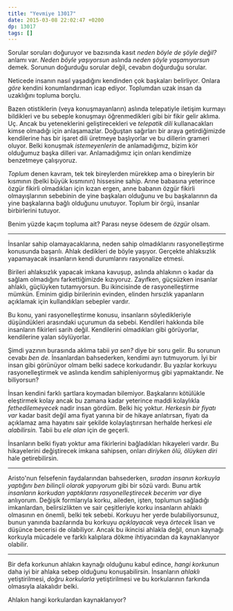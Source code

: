 ```yaml
---
title: "Yevmiye 13017"
date: 2015-03-08 22:02:47 +0200
dp: 13017
tags: []
---
```


Sorular soruları doğuruyor ve bazısında kasıt *neden böyle de şöyle
değil?* anlamı var. *Neden böyle yaşıyorsun* aslında *neden şöyle
yaşamıyorsun* demek. Sorunun doğurduğu sorular değil, cevabın
doğurduğu sorular.

Neticede insanın nasıl yaşadığını kendinden çok başkaları
belirliyor. Onlara *göre* kendini konumlandırman icap
ediyor. Toplumdan uzak insan da uzaklığını topluma borçlu.

Bazen otistiklerin (veya konuşmayanların) aslında telepatiyle iletişim
kurmayı bildikleri ve bu sebeple konuşmayı öğrenmedikleri gibi bir
fikir gelir aklıma. Uç. Ancak bu yeteneklerini geliştirecekleri ve
*telepatik dili* kullanacakları kimse olmadığı için
anlaşamazlar. Doğuştan sağırları bir araya getirdiğimizde kendilerine
has bir işaret dili üretmeye başlıyorlar ve bu dillerin grameri
oluyor. Belki konuşmak *istemeyenlerin* de anlamadığımız, bizim kör
olduğumuz başka dilleri var. Anlamadığımız için onları kendimize
benzetmeye çalışıyoruz.

*Toplum* denen kavram, tek tek bireylerden mürekkep ama o bireylerin
bir kısmının (belki büyük kısmının) hissesine sahip. Anne babasına
yeterince özgür fikirli olmadıkları için kızan ergen, anne babanın
özgür fikirli olmayışlarının sebebinin de yine başkaları olduğunu ve
bu başkalarının da yine başkalarına bağlı olduğunu unutuyor. Toplum
bir örgü, insanlar birbirlerini tutuyor.

Benim yüzde kaçım topluma ait? Parası neyse ödesem de *özgür* olsam.

------

İnsanlar sahip olamayacaklarına, neden sahip olmadıklarını
rasyonelleştirme konusunda başarılı. Ahlak dedikleri de böyle
yaşıyor. Gerçekte ahlaksızlık yapamayacak insanların kendi durumlarını
rasyonalize etmesi.

Birileri ahlaksızlık yapacak imkana kavuşup, aslında ahlakının o kadar
da sağlam olmadığını farkettiğimizde kızıyoruz. Zayıfken, güçsüzken
insanlar ahlaklı, güçlüyken tutamıyorsun. Bu ikincisinde de
rasyonelleştirme mümkün. Eminim gidip birilerinin evinden, elinden
hırsızlık yapanların açıklamak için kullandıkları sebepler vardır.

Bu konu, yani rasyonelleştirme konusu, insanların söyledikleriyle
düşündükleri arasındaki uçurumun da sebebi. Kendileri hakkında bile
insanların fikirleri sarih değil. Kendilerini olmadıkları gibi
görüyorlar, kendilerine yalan söylüyorlar.

Şimdi yazının burasında aklıma tabii *ya sen?* diye bir soru gelir. Bu
sorunun cevabı *ben de.* İnsanlardan bahsederken, kendimi ayrı
tutmuyorum. İyi bir insan gibi görünüyor olmam belki sadece
korkudandır. Bu yazılar korkuyu rasyonelleştirmek ve aslında kendim
sahipleniyormuş gibi yapmaktandır. Ne biliyorsun?

İnsan kendini farklı şartlara koymadan bilemiyor. Başkalarını
kötülükle eleştirmek kolay ancak bu zamana kadar yeterince maddi
kolaylıkla *fethedilemeyecek* nadir insan gördüm. Belki hiç
yoktur. *Herkesin bir fiyatı var* kadar basit değil ama fiyat yanına
bir de hikaye anlatırsan, fiyatı da açıklamaz ama hayatını sair
şekilde kolaylaştırırsan herhalde herkesi *ele alabilirsin.* Tabii bu
*ele alan* için de geçerli.

İnsanların belki fiyatı yoktur ama fikirlerini bağladıkları hikayeleri
vardır. Bu hikayelerini değiştirecek imkana sahipsen, onları *diriyken
ölü, ölüyken diri* hale getirebilirsin. 

-----

Aristo'nun felsefenin faydalarından bahsederken, *sıradan insanın
korkuyla yaptığını ben bilinçli olarak yapıyorum* gibi bir sözü
vardı. Bunu artık *insanların korkudan yaptıklarını rasyonelleştirecek
becerim var* diye anlıyorum. Değişik formlarıyla korku, aileden,
işten, toplumun sağladığı imkanlardan, belirsizlikten ve sair
çeşitleriyle korku insanların ahlaklı olmasının en önemli, belki tek
sebebi. Korkuyu her yerde bulabiliyorsunuz, bunun yanında bazılarında
bu korkuyu *açıklayacak* veya *örtecek* lisan ve düşünce becerisi de
olabiliyor. Ancak bu ikincisi ahlakla değil, onun kaynağı korkuyla
mücadele ve farklı kalıplara dökme ihtiyacından da kaynaklanıyor
olabilir.

-----

Bir defa korkunun ahlakın kaynağı olduğunu kabul edince, *hangi
korkunun* daha iyi bir ahlaka sebep olduğunu
konuşabilirsin. İnsanların *ahlaklı* yetiştirilmesi, *doğru
korkularla* yetiştirilmesi ve bu korkularının farkında olmasıyla
alakalıdır belki. 

Ahlakın hangi korkulardan kaynaklanıyor?






